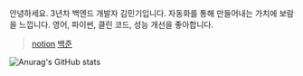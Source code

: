 
안녕하세요.
3년차 백엔드 개발자 김민기입니다.
자동화를 통해 만들어내는 가치에 보람을 느낍니다.
영어, 파이썬, 클린 코드, 성능 개선을 좋아합니다.

> [notion](https://www.notion.so/77minki/b5337ec0e9774f3c81bd49ff08cd1e78)
> [백준](https://www.acmicpc.net/user/wer153)


<!--
**wer153/wer153** is a ✨ _special_ ✨ repository because its `README.md` (this file) appears on your GitHub profile.

Here are some ideas to get you started:

- 🔭 I’m currently working on ...
- 🌱 I’m currently learning ...
- 👯 I’m looking to collaborate on ...
- 🤔 I’m looking for help with ...
- 💬 Ask me about ...
- 📫 How to reach me: ...
- 😄 Pronouns: ...
- ⚡ Fun fact: ...
-->

![Anurag's GitHub stats](https://github-readme-stats.vercel.app/api?username=wer153&count_private=true)
